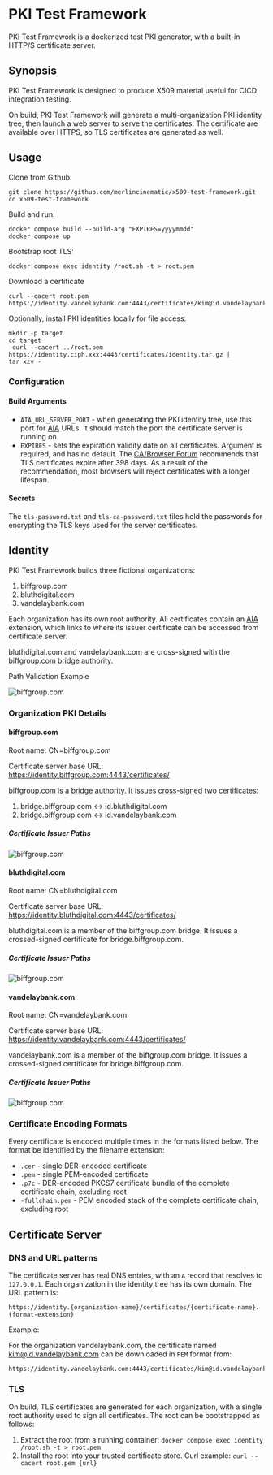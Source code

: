 # PKI Test Framework

PKI Test Framework is a dockerized test PKI generator, with a built-in HTTP/S certificate server.

## Synopsis

PKI Test Framework is designed to produce X509 material useful for CICD integration testing.

On build, PKI Test Framework will generate a multi-organization PKI identity tree, then launch a web server to serve the certificates. The certificate are available over HTTPS, so TLS certificates are generated as well.

## Usage

Clone from Github:
``` shell
git clone https://github.com/merlincinematic/x509-test-framework.git
cd x509-test-framework
```

Build and run:
``` shell
docker compose build --build-arg "EXPIRES=yyyymmdd"
docker compose up   
```

Bootstrap root TLS:
``` shell
docker compose exec identity /root.sh -t > root.pem
```

Download a certificate
``` shell
curl --cacert root.pem https://identity.vandelaybank.com:4443/certificates/kim@id.vandelaybank.com.pem
```

Optionally, install PKI identities locally for file access:
``` shell
mkdir -p target
cd target
 curl --cacert ../root.pem https://identity.ciph.xxx:4443/certificates/identity.tar.gz |
tar xzv - 
```

### Configuration

#### Build Arguments

* `AIA_URL_SERVER_PORT` - when generating the PKI identity tree, use this port for [AIA](https://datatracker.ietf.org/doc/html/rfc5280#section-5.2.7) URLs. It should match the port the certificate server is running on.
* `EXPIRES` - sets the expiration validity date on all certificates. Argument is required, and has no default. The [CA/Browser Forum](https://cabforum.org/wp-content/uploads/CA-Browser-Forum-BR-1.8.1.pdf) recommends that TLS certificates expire after 398 days. As a result of the recommendation, most browsers will reject certificates with a longer lifespan.

#### Secrets

The `tls-password.txt` and `tls-ca-password.txt` files hold the passwords for encrypting the TLS keys used for the server certificates.

## Identity

PKI Test Framework builds three fictional organizations:

1. biffgroup.com
2. bluthdigital.com
3. vandelaybank.com

Each organization has its own root authority. All certificates contain an [AIA](https://datatracker.ietf.org/doc/html/rfc5280#section-5.2.7) extension, which links to where its issuer certificate can be accessed from certificate server.

bluthdigital.com and vandelaybank.com are cross-signed with the biffgroup.com bridge authority.

Path Validation Example

![biffgroup.com](./doc/cross-paths.png#2)

### Organization PKI Details

#### biffgroup.com

Root name: CN=biffgroup.com

Certificate server base URL: https://identity.biffgroup.com:4443/certificates/

biffgroup.com is a [bridge](https://datatracker.ietf.org/doc/html/rfc4158#section-1.5.4) authority. It issues [cross-signed](https://datatracker.ietf.org/doc/html/rfc4158#section-1.5.3) two certificates:

1. bridge.biffgroup.com <-> id.bluthdigital.com 
2. bridge.biffgroup.com <-> id.vandelaybank.com

##### Certificate Issuer Paths

![biffgroup.com](./doc/biffgroup.com.png#2)

#### bluthdigital.com

Root name: CN=bluthdigital.com 

Certificate server base URL: https://identity.bluthdigital.com:4443/certificates/

bluthdigital.com is a member of the biffgroup.com bridge. It issues a crossed-signed certificate for bridge.biffgroup.com.

##### Certificate Issuer Paths

![biffgroup.com](./doc/bluthdigital.com.png#2)

#### vandelaybank.com

Root name: CN=vandelaybank.com

Certificate server base URL: https://identity.vandelaybank.com:4443/certificates/

vandelaybank.com is a member of the biffgroup.com bridge. It issues a crossed-signed certificate for bridge.biffgroup.com.

##### Certificate Issuer Paths

![biffgroup.com](./doc/vandelaybank.com.png#2)

### Certificate Encoding Formats

Every certificate is encoded multiple times in the formats listed below. The format be identified by the filename extension:

* `.cer` - single DER-encoded certificate
* `.pem` - single PEM-encoded certificate
* `.p7c` - DER-encoded PKCS7 certificate bundle of the complete certificate chain, excluding root
* `-fullchain.pem` - PEM encoded stack of the complete certificate chain, excluding root

## Certificate Server

### DNS and URL patterns

The certificate server has real DNS entries, with an `A` record that resolves to `127.0.0.1`. Each organization in the identity tree has its own domain. The URL pattern is:

``` text
https://identity.{organization-name}/certificates/{certificate-name}.{format-extension}
```

Example:

For the organization vandelaybank.com, the certificate named kim@id.vandelaybank.com can be downloaded in `PEM` format from:

```text
https://identity.vandelaybank.com:4443/certificates/kim@id.vandelaybank.com.pem
```

### TLS

On build, TLS certificates are generated for each organization, with a single root authority used to sign all certificates. The root can be bootstrapped as follows:

1. Extract the root from a running container: `docker compose exec identity /root.sh -t > root.pem`
2. Install the root into your trusted certificate store. Curl example: `curl --cacert root.pem {url}`

